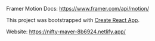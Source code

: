Framer Motion Docs: https://www.framer.com/api/motion/ <br />

This project was bootstrapped with [Create React App](https://github.com/facebook/create-react-app). </br>

Website: https://nifty-mayer-8b6924.netlify.app/

